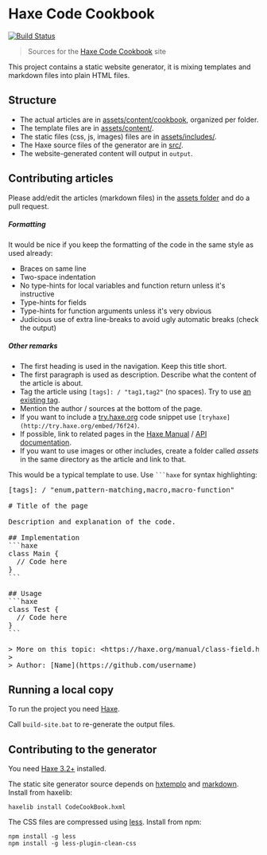 # Haxe Code Cookbook

[![Build Status](https://travis-ci.org/HaxeFoundation/code-cookbook.svg?branch=master)](https://travis-ci.org/HaxeFoundation/code-cookbook)

> Sources for the [Haxe Code Cookbook](http://code.haxe.org) site

This project contains a static website generator, it is mixing templates and markdown files into plain HTML files.

## Structure

 * The actual articles are in [assets/content/cookbook](assets/content/cookbook), organized per folder.
 * The template files are in [assets/content/](assets/content).
 * The static files (css, js, images) files are in [assets/includes/](assets/includes).
 * The Haxe source files of the generator are in [src/](src).
 * The website-generated content will output in `output`.

## Contributing articles

Please add/edit the articles (markdown files) in the [assets folder](assets/content/cookbook) and do a pull request.

##### Formatting 

It would be nice if you keep the formatting of the code in the same style as used already:

 * Braces on same line
 * Two-space indentation
 * No type-hints for local variables and function return unless it's instructive
 * Type-hints for fields
 * Type-hints for function arguments unless it's very obvious
 * Judicious use of extra line-breaks to avoid ugly automatic breaks (check the output)

##### Other remarks
 
 * The first heading is used in the navigation. Keep this title short.
 * The first paragraph is used as description. Describe what the content of the article is about.
 * Tag the article using `[tags]: / "tag1,tag2"` (no spaces). Try to use [an existing tag](http://code.haxe.org/).
 * Mention the author / sources at the bottom of the page.
 * If you want to include a [try.haxe.org](http://try.haxe.org) code snippet use `[tryhaxe](http://try.haxe.org/embed/76f24)`.
 * If possible, link to related pages in the [Haxe Manual](https://haxe.org/manual) / [API documentation](http://api.haxe.org).
 * If you want to use images or other includes, create a folder called _assets_ in the same directory as the article and link to that.

This would be a typical template to use. Use <code>```haxe</code> for syntax highlighting:
 
<pre>
&lbrack;tags&rbrack;: / "enum,pattern-matching,macro,macro-function"

# Title of the page

Description and explanation of the code.

## Implementation
&grave;&grave;&grave;haxe
class Main {
  // Code here
}
&grave;&grave;&grave;

## Usage
&grave;&grave;&grave;haxe
class Test {
  // Code here
}
&grave;&grave;&grave;

&gt; More on this topic: &lt;https://haxe.org/manual/class-field.html&gt;
&gt; 
&gt; Author: &lbrack;Name&rbrack;(https://github.com/username)
</pre>

## Running a local copy

To run the project you need [Haxe](https://haxe.org).

Call `build-site.bat` to re-generate the output files.

## Contributing to the generator

You need [Haxe 3.2+](https://haxe.org/download/list/) installed.

The static site generator source depends on [hxtemplo](https://lib.haxe.org/p/hxtemplo) and [markdown](https://lib.haxe.org/p/markdown).
Install from haxelib:
```
haxelib install CodeCookBook.hxml
```
The CSS files are compressed using [less](http://lesscss.org/#using-less). 
Install from npm:
```
npm install -g less
npm install -g less-plugin-clean-css
```
